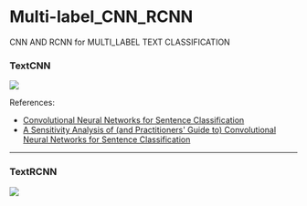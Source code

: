 # Multi-label_CNN_RCNN
CNN AND RCNN for MULTI_LABEL TEXT CLASSIFICATION
### TextCNN

![](https://farm2.staticflickr.com/1927/44935475604_1d6b8f71a3_o.png)

References:

- [Convolutional Neural Networks for Sentence Classification](http://arxiv.org/abs/1408.5882)
- [A Sensitivity Analysis of (and Practitioners' Guide to) Convolutional Neural Networks for Sentence Classification](http://arxiv.org/abs/1510.03820)

---

### TextRCNN

![](https://farm2.staticflickr.com/1950/31788031648_b5cba7bbf0_o.png)

